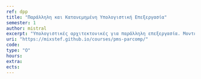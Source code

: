 ```yaml
---
ref: dpp
title: "Παράλληλη και Κατανεμημένη Υπολογιστική Επεξεργασία"
semester: 1
author: mistral  
excerpt: "Υπολογιστικές αρχιτεκτονικές για παράλληλη επεξεργασία. Μοντέλα παράλληληςεπεξεργασίας δεδομένων σε συστήματα διαμοιραζόμενης μνήμης. Παραλληλία σεεπίπεδο εντολών και νημάτων (threads). Πλατφόρμες επεξεργασίας με νήματα: OpenMP και Intel Threading Building Blocks (TBB). Παράλληλοι αλγόριθμοι και συγχρονισμός διεργασιών. Αρχιτεκτονικές GPU και παράλληλη επεξεργασία σύμφωνα με τα μοντέλα CUDA/OpenCL. Πλατφόρμες κατανεμημένουυπολογισμού υψηλής απόδοσης. Μοντέλα και εργαλεία επεξεργασίας μεγάλου όγκου δεδομένων στην κατανεμημένη πλατφόρμα Hadoop."
uri: "https://mixstef.github.io/courses/pms-parcomp/"
code:
type: "O"
hours: 
extra:
ects:
---
```

